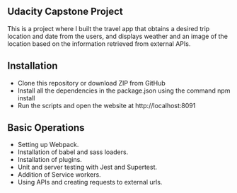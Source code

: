 ## Udacity Capstone Project
This is a project where I built the travel app that obtains a desired trip location and date from the users, and displays weather and an image of the location based on the information retrieved from external APIs.

## Installation
- Clone this repository or download ZIP from GitHub
- Install all the dependencies in the package.json using the command npm install
- Run the scripts and open the website at http://localhost:8091

## Basic Operations
- Setting up Webpack.
- Installation of babel and sass loaders.
- Installation of plugins.
- Unit and server testing with Jest and Supertest.
- Addition of Service workers.
- Using APIs and creating requests to external urls.


  
